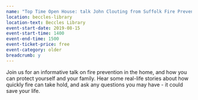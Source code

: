 ```yaml
---
name: "Top Time Open House: talk John Clouting from Suffolk Fire Prevention Service"
location: beccles-library
location-text: Beccles Library
event-start-date: 2019-08-15
event-start-time: 1400
event-end-time: 1500
event-ticket-price: free
event-category: older
breadcrumb: y
---
```


Join us for an informative talk on fire prevention in the home, and how you can protect yourself and your family. Hear some real-life stories about how quickly fire can take hold, and ask any questions you may have - it could save your life.
